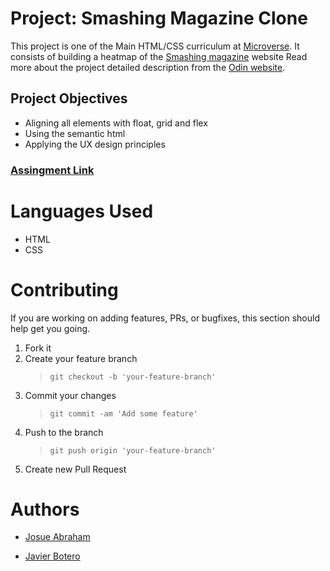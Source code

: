# Project: Smashing Magazine Clone

This project is one of the Main HTML/CSS curriculum at [Microverse](https://www.microverse.org/). It consists of building a heatmap of the [Smashing magazine](https://www.smashingmagazine.com/) website
Read more about the project detailed description from the [Odin website](https://www.theodinproject.com/courses/html5-and-css3/lessons/design-teardown).

## Project Objectives

- Aligning all elements with float, grid and flex
- Using the semantic html
- Applying the UX design principles

### [Assingment Link](https://www.theodinproject.com/courses/html5-and-css3/lessons/design-teardown)

# Languages Used

- HTML
- CSS

# Contributing

If you are working on adding features, PRs, or bugfixes, this section should help get you going.

1. Fork it
2. Create your feature branch
   > `git checkout -b 'your-feature-branch'`
3. Commit your changes
   > `git commit -am 'Add some feature'`
4. Push to the branch
   > `git push origin 'your-feature-branch'`
5. Create new Pull Request

# Authors

- [Josue Abraham](https://github.com/joecleverman)

- [Javier Botero](https://github.com/javierbotero)
